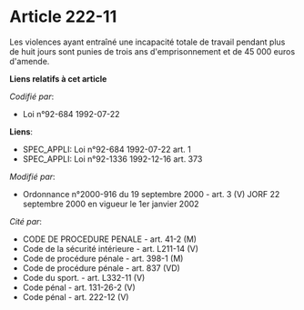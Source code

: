 # Article 222-11

Les violences ayant entraîné une incapacité totale de travail pendant plus de huit jours sont punies de trois ans
d'emprisonnement et de 45 000 euros d'amende.

**Liens relatifs à cet article**

_Codifié par_:

  - Loi n°92-684 1992-07-22

**Liens**:

  - SPEC_APPLI: Loi n°92-684 1992-07-22 art. 1
  - SPEC_APPLI: Loi n°92-1336 1992-12-16 art. 373

_Modifié par_:

  - Ordonnance n°2000-916 du 19 septembre 2000 - art. 3 (V) JORF 22 septembre 2000 en vigueur le 1er janvier 2002

_Cité par_:

  - CODE DE PROCEDURE PENALE - art. 41-2 (M)
  - Code de la sécurité intérieure - art. L211-14 (V)
  - Code de procédure pénale - art. 398-1 (M)
  - Code de procédure pénale - art. 837 (VD)
  - Code du sport. - art. L332-11 (V)
  - Code pénal - art. 131-26-2 (V)
  - Code pénal - art. 222-12 (V)
